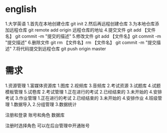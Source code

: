# english
1.大学英语
	1.首先在本地创建仓库 git init
	2.然后再远程创建仓库
	3.为本地仓库添加远程仓库 git remote add origin 远程仓库的地址
	4.提交文件 git add 【文件名】 git commit -m "提交的描述"
	5.修改文件 git add 【文件名】git commit -m "提交描述"
	6.删除文件 git rm 【文件名】rm 【文件名】 git commit -m "提交描述"
	7.将代码提交到远程仓库 git push origin master

# 需求
1.资源管理
	1.富媒体资源库
		1.图库
		2.视频库
		3.音频库
	2.考试资源
	3.试题库
	4.试题模板管理
	5.试卷库
2.考试管理
	1.正在进行的考试
	2.已经结束的
	3.未开始的
	4.安排考试
3.作业管理
	1.正在进行的考试
	2.已经结束的
	3.未开始的
	4.安排作业
4.班级管理
	1.数据导入
	2.分组管理
	3.数据统计


注册和登录    账号和角色
数据库

注册时选择角色
可以在后台管理中开通账号